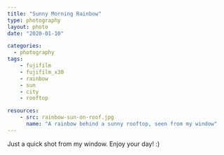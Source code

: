 ```yaml
---
title: "Sunny Morning Rainbow"
type: photography
layout: photo
date: "2020-01-10"

categories: 
  - photography
tags:
    - fujifilm
    - fujifilm_x30
    - rainbow
    - sun
    - city
    - rooftop

resources:
    - src: rainbow-sun-on-roof.jpg
      name: "A rainbow behind a sunny rooftop, seen from my window"
---
```


Just a quick shot from my window. Enjoy your day! :) 